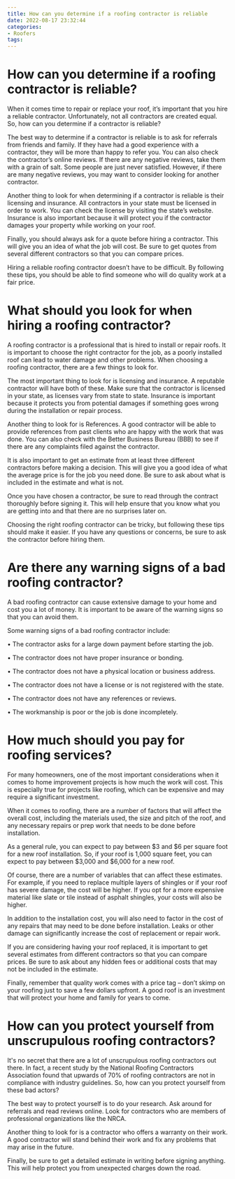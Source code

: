 ```yaml
---
title: How can you determine if a roofing contractor is reliable
date: 2022-08-17 23:32:44
categories:
- Roofers
tags:
---
```



#  How can you determine if a roofing contractor is reliable?

When it comes time to repair or replace your roof, it’s important that you hire a reliable contractor. Unfortunately, not all contractors are created equal. So, how can you determine if a contractor is reliable?

The best way to determine if a contractor is reliable is to ask for referrals from friends and family. If they have had a good experience with a contractor, they will be more than happy to refer you. You can also check the contractor’s online reviews. If there are any negative reviews, take them with a grain of salt. Some people are just never satisfied. However, if there are many negative reviews, you may want to consider looking for another contractor.

Another thing to look for when determining if a contractor is reliable is their licensing and insurance. All contractors in your state must be licensed in order to work. You can check the license by visiting the state’s website. Insurance is also important because it will protect you if the contractor damages your property while working on your roof.

Finally, you should always ask for a quote before hiring a contractor. This will give you an idea of what the job will cost. Be sure to get quotes from several different contractors so that you can compare prices.

Hiring a reliable roofing contractor doesn’t have to be difficult. By following these tips, you should be able to find someone who will do quality work at a fair price.

#  What should you look for when hiring a roofing contractor?

A roofing contractor is a professional that is hired to install or repair roofs. It is important to choose the right contractor for the job, as a poorly installed roof can lead to water damage and other problems. When choosing a roofing contractor, there are a few things to look for.

The most important thing to look for is licensing and insurance. A reputable contractor will have both of these. Make sure that the contractor is licensed in your state, as licenses vary from state to state. Insurance is important because it protects you from potential damages if something goes wrong during the installation or repair process.

Another thing to look for is References. A good contractor will be able to provide references from past clients who are happy with the work that was done. You can also check with the Better Business Bureau (BBB) to see if there are any complaints filed against the contractor.

It is also important to get an estimate from at least three different contractors before making a decision. This will give you a good idea of what the average price is for the job you need done. Be sure to ask about what is included in the estimate and what is not.

Once you have chosen a contractor, be sure to read through the contract thoroughly before signing it. This will help ensure that you know what you are getting into and that there are no surprises later on.

Choosing the right roofing contractor can be tricky, but following these tips should make it easier. If you have any questions or concerns, be sure to ask the contractor before hiring them.

#  Are there any warning signs of a bad roofing contractor?

A bad roofing contractor can cause extensive damage to your home and cost you a lot of money. It is important to be aware of the warning signs so that you can avoid them.

Some warning signs of a bad roofing contractor include:

• The contractor asks for a large down payment before starting the job.

• The contractor does not have proper insurance or bonding.

• The contractor does not have a physical location or business address.

• The contractor does not have a license or is not registered with the state.

• The contractor does not have any references or reviews.

• The workmanship is poor or the job is done incompletely.

#  How much should you pay for roofing services?

For many homeowners, one of the most important considerations when it comes to home improvement projects is how much the work will cost. This is especially true for projects like roofing, which can be expensive and may require a significant investment.

When it comes to roofing, there are a number of factors that will affect the overall cost, including the materials used, the size and pitch of the roof, and any necessary repairs or prep work that needs to be done before installation.

As a general rule, you can expect to pay between $3 and $6 per square foot for a new roof installation. So, if your roof is 1,000 square feet, you can expect to pay between $3,000 and $6,000 for a new roof.

Of course, there are a number of variables that can affect these estimates. For example, if you need to replace multiple layers of shingles or if your roof has severe damage, the cost will be higher. If you opt for a more expensive material like slate or tile instead of asphalt shingles, your costs will also be higher.

In addition to the installation cost, you will also need to factor in the cost of any repairs that may need to be done before installation. Leaks or other damage can significantly increase the cost of replacement or repair work.

If you are considering having your roof replaced, it is important to get several estimates from different contractors so that you can compare prices. Be sure to ask about any hidden fees or additional costs that may not be included in the estimate.

Finally, remember that quality work comes with a price tag – don’t skimp on your roofing just to save a few dollars upfront. A good roof is an investment that will protect your home and family for years to come.

#  How can you protect yourself from unscrupulous roofing contractors?

It's no secret that there are a lot of unscrupulous roofing contractors out there. In fact, a recent study by the National Roofing Contractors Association found that upwards of 70% of roofing contractors are not in compliance with industry guidelines. So, how can you protect yourself from these bad actors?

The best way to protect yourself is to do your research. Ask around for referrals and read reviews online. Look for contractors who are members of professional organizations like the NRCA.

Another thing to look for is a contractor who offers a warranty on their work. A good contractor will stand behind their work and fix any problems that may arise in the future.

Finally, be sure to get a detailed estimate in writing before signing anything. This will help protect you from unexpected charges down the road.